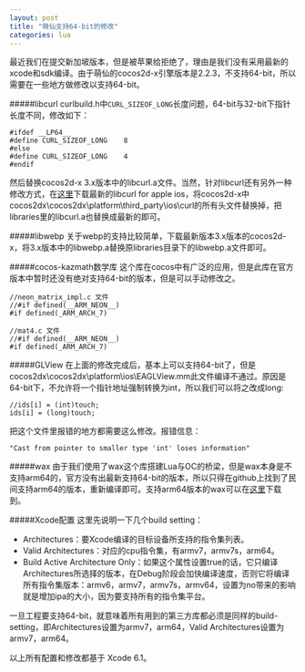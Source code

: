 ```yaml
---
layout: post
title: "萌仙支持64-bit的修改"
categories: lua
---
```


最近我们在提交新加坡版本，但是被苹果给拒绝了，理由是我们没有采用最新的xcode和sdk编译。由于萌仙的cocos2d-x引擎版本是2.2.3，不支持64-bit，所以需要在一些地方做修改以支持64-bit。

#####libcurl
curlbuild.h中```CURL_SIZEOF_LONG```长度问题，64-bit与32-bit下指针长度不同，修改如下：

	#ifdef __LP64__
	#define CURL_SIZEOF_LONG	8
	#else
	#define CURL_SIZEOF_LONG	4
	#endif

然后替换cocos2d-x 3.x版本中的libcurl.a文件。当然，针对libcurl还有另外一种修改方式，在[这里](http://www.curl.haxx.se/)下载最新的libcurl for apple ios，将cocos2d-x中cocos2dx\cocos2dx\platform\third_party\ios\curl的所有头文件替换掉，把libraries里的libcurl.a也替换成最新的即可。

#####libwebp
关于webp的支持比较简单，下载最新版本3.x版本的cocos2d-x，将3.x版本中的libwebp.a替换原libraries目录下的libwebp.a文件即可。

#####cocos-kazmath数学库
这个库在cocos中有广泛的应用，但是此库在官方版本中暂时还没有绝对支持64-bit的版本，但是可以手动修改之。

	//neon_matrix_impl.c 文件
	//#if defined(__ARM_NEON__) 
	#if defined(_ARM_ARCH_7)

	//mat4.c 文件
	//#if defined(__ARM_NEON__) 
	#if defined(_ARM_ARCH_7)

#####GLView
在上面的修改完成后，基本上可以支持64-bit了，但是cocos2dx\cocos2dx\platform\ios\EAGLView.mm此文件编译不通过。原因是64-bit下，不允许将一个指针地址强制转换为int，所以我们可以将之改成long:

	//ids[i] = (int)touch;
	ids[i] = (long)touch;

把这个文件里报错的地方都需要这么修改。报错信息：

	"Cast from pointer to smaller type 'int' loses information"

#####wax
由于我们使用了wax这个库搭建Lua与OC的桥梁，但是wax本身是不支持arm64的，官方没有出最新支持64-bit的版本，所以只得在github上找到了民间支持arm64的版本，重新编译即可。支持arm64版本的wax可以在[这里](https://github.com/felipejfc/wax_x86-64)下载到。

#####Xcode配置
这里先说明一下几个build setting：  
* Architectures：要Xcode编译的目标设备所支持的指令集列表。  
* Valid Architectures：对应的cpu指令集，有armv7，armv7s，arm64。  
* Build Active Architecture Only：如果这个属性设置true的话，它只编译Architectures所选择的版本，在Debug阶段会加快编译速度，否则它将编译所有指令集版本：armv6，armv7，armv7s，armv64，设置为no带来的影响就是增加ipa的大小，因为要支持所有的指令集平台。  

一旦工程要支持64-bit，就意味着所有用到的第三方库都必须是同样的build-setting，即Architectures设置为armv7，arm64，Valid Architectures设置为armv7，arm64。  

以上所有配置和修改都基于 Xcode 6.1。  